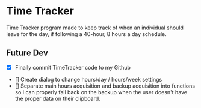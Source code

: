 # Time Tracker

Time Tracker program made to keep track of when an individual should leave
for the day, if following a 40-hour, 8 hours a day schedule.

## Future Dev
- [x] Finally commit TimeTracker code to my Github
- [] Create dialog to change hours/day / hours/week settings
- [] Separate main hours acquisition and backup acquisition into functions so
I can properly fall back on the backup when the user doesn't have the proper
data on their clipboard.
